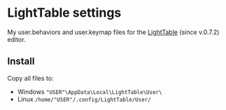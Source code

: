 # LightTable settings

My user.behaviors and user.keymap files for the [LightTable](http://www.lighttable.com) (since v.0.7.2) editor.

## Install
Copy all files to:
* Windows `"USER"\AppData\Local\LightTable\User\`
* Linux `/home/"USER"/.config/LightTable/User/`
